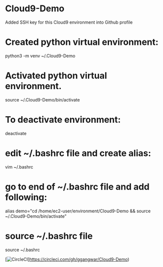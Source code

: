 # Cloud9-Demo
Added SSH key for this Cloud9 environment into Github profile

# Created python virtual environment:
python3 -m venv ~/.Cloud9-Demo

# Activated python virtual environment.
source ~/.Cloud9-Demo/bin/activate

# To deactivate environment:
deactivate

# edit ~/.bashrc file and create alias:
vim ~/.bashrc
# go to end of ~/.bashrc file and add following:
alias demo="cd /home/ec2-user/environment/Cloud9-Demo && source ~/.Cloud9-Demo/bin/activate"
# source ~/.bashrc file
source ~/.bashrc

[![CircleCI](https://circleci.com/gh/ggangwar/Cloud9-Demo.svg?style=svg)]https://circleci.com/gh/ggangwar/Cloud9-Demo)

